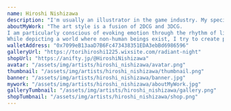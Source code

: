 ```yaml
---
name: Hiroshi Nishizawa
description: "I'm usually an illustrator in the game industry. My specialty is pictures with a storyline in the background."
aboutMyWork: "The art style is a fusion of 2DCG and 3DCG.
I am particularly conscious of evoking emotion through the rhythm of light.
While depicting a world where non-human beings exist, I try to create pictures with an awareness of the unique architecture and lifestyle of that world, as if I have traveled to another world."
walletAddress: "0x7099eB13aaD7B6Fc473438351EDA3ebBd6986596"
galleryUrl: "https://torihiroshi1225.wixsite.com/radiant-night"
shopUrl: "https://anifty.jp/@HiroshiNishizawa"
avatar: "/assets/img/artists/hiroshi_nishizawa/avatar.png"
thumbnail: "/assets/img/artists/hiroshi_nishizawa/thumbnail.png"
banner: "/assets/img/artists/hiroshi_nishizawa/banner.jpg"
mywork: "/assets/img/artists/hiroshi_nishizawa/aboutMyWork.jpg"
galleryTumbnail: "/assets/img/artists/hiroshi_nishizawa/gallery.png"
shopTumbnail: "/assets/img/artists/hiroshi_nishizawa/shop.png"
---
```

